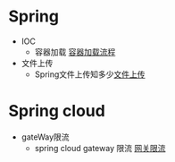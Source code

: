 # Spring
+ IOC  
  - 容器加载 [容器加载流程](https://www.cnblogs.com/GooPolaris/p/8184429.html)
+ 文件上传
  - Spring文件上传知多少[文件上传]()
# Spring cloud 
+ gateWay限流
  - spring cloud gateway 限流 [网关限流](https://www.javazhiyin.com/68911.html)
